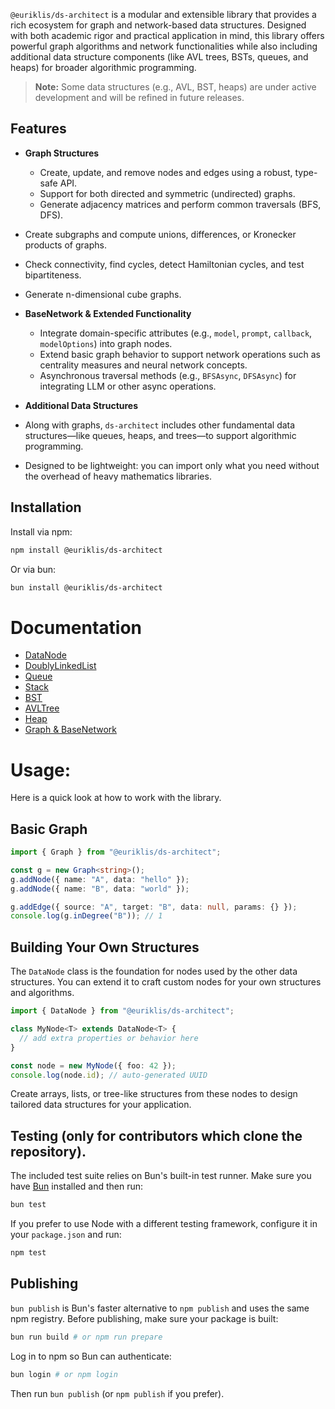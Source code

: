 `@euriklis/ds-architect` is a modular and extensible library that provides a rich ecosystem for graph and network-based data structures. Designed with both academic rigor and practical application in mind, this library offers powerful graph algorithms and network functionalities while also including additional data structure components (like AVL trees, BSTs, queues, and heaps) for broader algorithmic programming.

> **Note:** Some data structures (e.g., AVL, BST, heaps) are under active development and will be refined in future releases.

## Features

- **Graph Structures**

  - Create, update, and remove nodes and edges using a robust, type-safe API.
  - Support for both directed and symmetric (undirected) graphs.
  - Generate adjacency matrices and perform common traversals (BFS, DFS).

- Create subgraphs and compute unions, differences, or Kronecker products of graphs.

- Check connectivity, find cycles, detect Hamiltonian cycles, and test bipartiteness.
- Generate n-dimensional cube graphs.

- **BaseNetwork & Extended Functionality**

  - Integrate domain-specific attributes (e.g., `model`, `prompt`, `callback`, `modelOptions`) into graph nodes.
  - Extend basic graph behavior to support network operations such as centrality measures and neural network concepts.
  - Asynchronous traversal methods (e.g., `BFSAsync`, `DFSAsync`) for integrating LLM or other async operations.

- **Additional Data Structures**
- Along with graphs, `ds-architect` includes other fundamental data structures—like queues, heaps, and trees—to support algorithmic programming.
- Designed to be lightweight: you can import only what you need without the overhead of heavy mathematics libraries.

## Installation

Install via npm:

```bash
npm install @euriklis/ds-architect
```

Or via bun:

```sh
bun install @euriklis/ds-architect
```

# Documentation

- [DataNode](src/DataNode/DOCUMENTATION.md)
- [DoublyLinkedList](src/DoublyLinkedList/DOCUMENTATION.md)
- [Queue](src/Queue/DOCUMENTATION.md)
- [Stack](src/Stack/DOCUMENTATION.md)
- [BST](src/BST/DOCUMENTATION.md)
- [AVLTree](src/AVL/DOCUMENTATION.md)
- [Heap](src/Heap/DOCUMENTATION.md)
- [Graph & BaseNetwork](src/Graph/DOCUMENTATION.md)

# Usage:

Here is a quick look at how to work with the library.

## Basic Graph

```ts
import { Graph } from "@euriklis/ds-architect";

const g = new Graph<string>();
g.addNode({ name: "A", data: "hello" });
g.addNode({ name: "B", data: "world" });

g.addEdge({ source: "A", target: "B", data: null, params: {} });
console.log(g.inDegree("B")); // 1
```

## Building Your Own Structures

The `DataNode` class is the foundation for nodes used by the other data
structures. You can extend it to craft custom nodes for your own
structures and algorithms.

```ts
import { DataNode } from "@euriklis/ds-architect";

class MyNode<T> extends DataNode<T> {
  // add extra properties or behavior here
}

const node = new MyNode({ foo: 42 });
console.log(node.id); // auto-generated UUID
```

Create arrays, lists, or tree-like structures from these nodes to design
tailored data structures for your application.

## Testing (only for contributors which clone the repository).

The included test suite relies on Bun's built-in test runner. Make sure you
have [Bun](https://bun.sh) installed and then run:

```bash
bun test
```

If you prefer to use Node with a different testing framework, configure it in
your `package.json` and run:

```bash
npm test
```

## Publishing

`bun publish` is Bun's faster alternative to `npm publish` and uses the same npm registry. Before publishing, make sure your package is built:

```bash
bun run build # or npm run prepare
```

Log in to npm so Bun can authenticate:

```bash
bun login # or npm login
```

Then run `bun publish` (or `npm publish` if you prefer).
